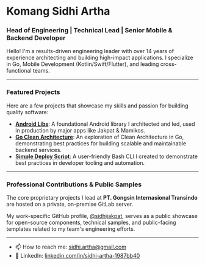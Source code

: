 # Komang Sidhi Artha

### Head of Engineering | Technical Lead | Senior Mobile & Backend Developer

Hello! I'm a results-driven engineering leader with over 14 years of experience architecting and building high-impact applications. I specialize in Go, Mobile Development (Kotlin/Swift/Flutter), and leading cross-functional teams.

---

### Featured Projects

Here are a few projects that showcase my skills and passion for building quality software:

* **[Android Libs](https://github.com/komangsidhiartha/android-libs)**: A foundational Android library I architected and led, used in production by major apps like Jakpat & Mamikos.
* **[Go Clean Architecture](https://github.com/komangsidhiartha/go-learning-clean-arch)**: An exploration of Clean Architecture in Go, demonstrating best practices for building scalable and maintainable backend services.
* **[Simple Deploy Script](https://github.com/komangsidhiartha/simple-deploy-script)**: A user-friendly Bash CLI I created to demonstrate best practices in developer tooling and automation.

---

### Professional Contributions & Public Samples

The core proprietary projects I lead at **PT. Gongsin Internasional Transindo** are hosted on a private, on-premise GitLab server.

My work-specific GitHub profile, [@sidhijakpat](https://github.com/sidhijakpat), serves as a public showcase for open-source components, technical samples, and public-facing templates related to my team's engineering efforts.

---

* 📫 How to reach me: sidhi.artha@gmail.com
* 💼 LinkedIn: [linkedin.com/in/sidhi-artha-1987bb40](https://linkedin.com/in/sidhi-artha-1987bb40/)
